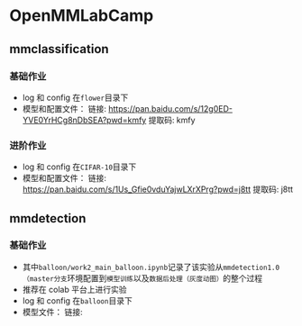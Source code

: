 # OpenMMLabCamp

## mmclassification

### 基础作业

- log 和 config 在`flower`目录下
- 模型和配置文件：
  链接: https://pan.baidu.com/s/12g0ED-YVE0YrHCg8nDbSEA?pwd=kmfy 提取码: kmfy

### 进阶作业

- log 和 config 在`CIFAR-10`目录下
- 模型和配置文件：
  链接: https://pan.baidu.com/s/1Us_Gfie0vduYajwLXrXPrg?pwd=j8tt 提取码: j8tt

## mmdetection

### 基础作业

- 其中`balloon/work2_main_balloon.ipynb`记录了该实验从`mmdetection1.0（master分支`环境配置到`模型训练`以及`数据后处理（灰度动图）`的整个过程
- 推荐在 colab 平台上进行实验
- log 和 config 在`balloon`目录下
- 模型文件：
  链接:
